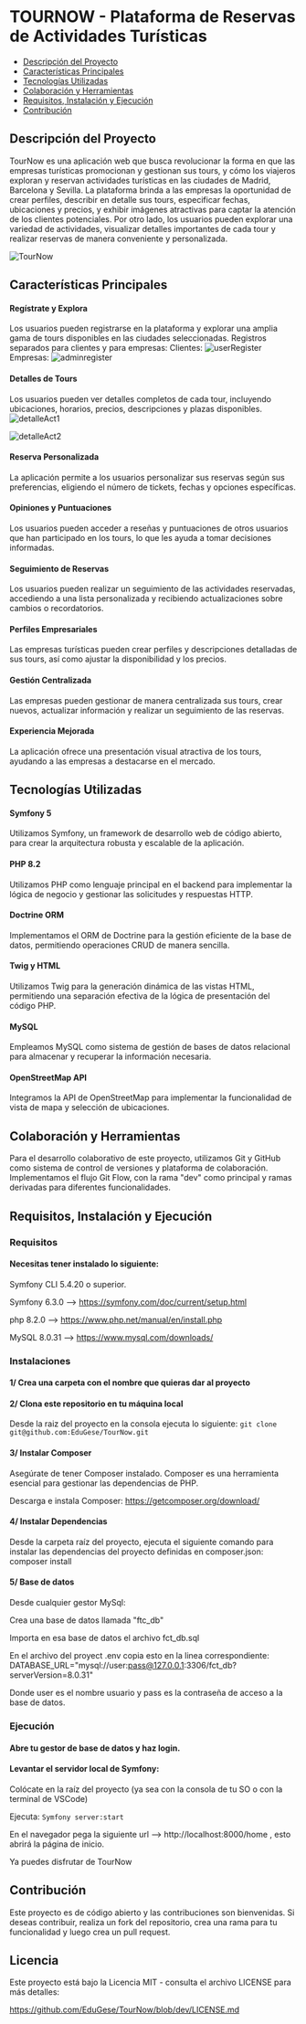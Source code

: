 # TOURNOW - Plataforma de Reservas de Actividades Turísticas


- [Descripción del Proyecto](#descripción)
- [Características Principales](#Características)
- [Tecnologías Utilizadas](#Tecnologías)
- [Colaboración y Herramientas](#Colaboración)
- [Requisitos, Instalación y Ejecución](#Requisitosn)
- [Contribución](#Contribución)




## Descripción del Proyecto

TourNow es una aplicación web que busca revolucionar la forma en que las empresas turísticas promocionan y gestionan sus tours, y cómo los viajeros exploran y reservan actividades turísticas en las ciudades de Madrid, Barcelona y Sevilla. La plataforma brinda a las empresas la oportunidad de crear perfiles, describir en detalle sus tours, especificar fechas, ubicaciones y precios, y exhibir imágenes atractivas para captar la atención de los clientes potenciales. Por otro lado, los usuarios pueden explorar una variedad de actividades, visualizar detalles importantes de cada tour y realizar reservas de manera conveniente y personalizada.

![TourNow](https://github.com/EduGese/TourNow/assets/122921699/ba563f48-ab8d-4ce4-80db-c11fa36087d9)



## Características Principales

#### Regístrate y Explora
Los usuarios pueden registrarse en la plataforma y explorar una amplia gama de tours disponibles en las ciudades seleccionadas. Registros separados para clientes y para empresas:
Clientes:
![userRegister](https://github.com/EduGese/TourNow/assets/122921699/d5da9ef9-a289-486d-af7d-84a9fe5a22b2)
Empresas:
![adminregister](https://github.com/EduGese/TourNow/assets/122921699/e991a177-e5ae-4271-8863-57d98577b995)





#### Detalles de Tours
Los usuarios pueden ver detalles completos de cada tour, incluyendo ubicaciones, horarios, precios, descripciones y plazas disponibles.
![detalleAct1](https://github.com/EduGese/TourNow/assets/122921699/38fef4b8-e960-4df9-918e-4a4d86abe491)

![detalleAct2](https://github.com/EduGese/TourNow/assets/122921699/9ddb80fa-1412-4d08-86f4-973f2d99cbc6)

#### Reserva Personalizada
La aplicación permite a los usuarios personalizar sus reservas según sus preferencias, eligiendo el número de tickets, fechas y opciones específicas.

#### Opiniones y Puntuaciones
Los usuarios pueden acceder a reseñas y puntuaciones de otros usuarios que han participado en los tours, lo que les ayuda a tomar decisiones informadas.

#### Seguimiento de Reservas
Los usuarios pueden realizar un seguimiento de las actividades reservadas, accediendo a una lista personalizada y recibiendo actualizaciones sobre cambios o recordatorios.

#### Perfiles Empresariales
Las empresas turísticas pueden crear perfiles y descripciones detalladas de sus tours, así como ajustar la disponibilidad y los precios.

#### Gestión Centralizada
Las empresas pueden gestionar de manera centralizada sus tours, crear nuevos, actualizar información y realizar un seguimiento de las reservas.

#### Experiencia Mejorada
La aplicación ofrece una presentación visual atractiva de los tours, ayudando a las empresas a destacarse en el mercado.

## Tecnologías Utilizadas


#### Symfony 5

Utilizamos Symfony, un framework de desarrollo web de código abierto, para crear la arquitectura robusta y escalable de la aplicación.

#### PHP 8.2

Utilizamos PHP como lenguaje principal en el backend para implementar la lógica de negocio y gestionar las solicitudes y respuestas HTTP.

#### Doctrine ORM

Implementamos el ORM de Doctrine para la gestión eficiente de la base de datos, permitiendo operaciones CRUD de manera sencilla.

#### Twig y HTML

Utilizamos Twig para la generación dinámica de las vistas HTML, permitiendo una separación efectiva de la lógica de presentación del código PHP.

#### MySQL

Empleamos MySQL como sistema de gestión de bases de datos relacional para almacenar y recuperar la información necesaria.

#### OpenStreetMap API

Integramos la API de OpenStreetMap para implementar la funcionalidad de vista de mapa y selección de ubicaciones.


## Colaboración y Herramientas

Para el desarrollo colaborativo de este proyecto, utilizamos Git y GitHub como sistema de control de versiones y plataforma de colaboración. Implementamos el flujo Git Flow, con la rama "dev" como principal y ramas derivadas para diferentes funcionalidades.

## Requisitos, Instalación y Ejecución

### Requisitos

#### Necesitas tener instalado lo siguiente:

Symfony CLI 5.4.20 o superior.

Symfony 6.3.0  --> https://symfony.com/doc/current/setup.html

php 8.2.0 --> https://www.php.net/manual/en/install.php

MySQL 8.0.31  -->  https://www.mysql.com/downloads/


### Instalaciones

 #### 1/ Crea una carpeta con el nombre que quieras dar al proyecto


####  2/ Clona este repositorio en tu máquina local
Desde la raiz del proyecto en la consola ejecuta lo siguiente: 
````git clone git@github.com:EduGese/TourNow.git````

 #### 3/ Instalar Composer
Asegúrate de tener Composer instalado. Composer es una herramienta esencial para gestionar las dependencias de PHP.

Descarga e instala Composer: https://getcomposer.org/download/

 #### 4/ Instalar Dependencias
Desde la carpeta raíz del proyecto, ejecuta el siguiente comando para instalar las dependencias del proyecto definidas en composer.json:  composer install

 #### 5/ Base de datos 

Desde cualquier gestor MySql:

Crea una base de datos llamada "ftc_db"

Importa en esa base de datos el archivo fct_db.sql

En el archivo del proyect  .env copia esto en la linea correspondiente: DATABASE_URL="mysql://user:pass@127.0.0.1:3306/fct_db?serverVersion=8.0.31"

Donde user es el nombre usuario y pass es la contraseña de acceso a la base de datos.

### Ejecución

#### Abre tu gestor de base de datos y haz login.
#### Levantar el servidor local de Symfony:

 Colócate en la raíz del proyecto (ya sea con la consola de tu SO o con la terminal de VSCode) 

 Ejecuta:
 ````Symfony server:start````

 En el navegador pega la siguiente url --> http://localhost:8000/home , esto abrirá la página de inicio. 

 Ya puedes disfrutar de TourNow


## Contribución

Este proyecto es de código abierto y las contribuciones son bienvenidas. Si deseas contribuir, realiza un fork del repositorio, crea una rama para tu funcionalidad y luego crea un pull request.

## Licencia

Este proyecto está bajo la Licencia MIT - consulta el archivo LICENSE para más detalles:

https://github.com/EduGese/TourNow/blob/dev/LICENSE.md
